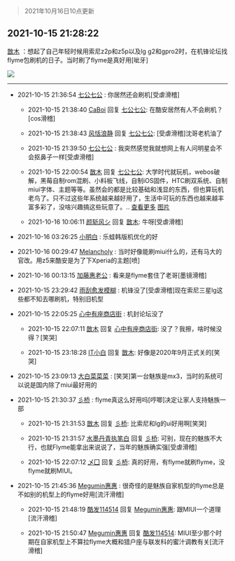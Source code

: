 > 2021年10月16日10点更新
<link rel="stylesheet" href="https://cdn.jsdelivr.net/gh/taotie6/sampleJSON@main/css/photo_show.css">
<meta name="referrer" content="no-referrer" />


 ## 2021-10-15 21:28:22 

 [㪚木](https://www.coolapk.com/feed/30713930?shareKey=NmU5OGNkNDNjZmZiNjE2OTg5OWE~) ：想起了自己年轻时候用索尼z2p和z5p以及lg g2和gpro2时，在机锋论坛找flyme包刷机的日子。当时刷了flyme是真好用[呲牙] 

<div class="album">
<img class="img-item" src="http://image.coolapk.com/feed/2021/0719/22/1081091_af8aad1f_6549_5893@218x218.gif" />
</div>

 ------- 

- 2021-10-15 21:36:54 [七公七公](uid=1763604) : 你居然还会刷机[受虐滑稽] 

    - 2021-10-15 21:38:40 [CaBoi](uid=3746166) 回复 [七公七公](uid=1763604): 在酷安居然有人不会刷机？[cos滑稽] 

    - 2021-10-15 21:38:43 [风恬浪静](uid=2415886) 回复 [七公七公](uid=1763604): [受虐滑稽]沈哥老机油了 

    - 2021-10-15 21:39:50 [七公七公](uid=1763604) : 我突然感觉我就想网上有人问明星会不会抠鼻子一样[受虐滑稽] 

    - 2021-10-15 22:00:54 [㪚木](uid=1081091) 回复 [七公七公](uid=1763604): 大学时代就玩机，webos破解，黑莓自制rom混刷、小料板飞线，自制iOS固件，HTC刷双系统、自制miui字体、主题等等。虽然会的都是比较基础和浅显的东西，但也算玩机老鸟了。只不过这些年系统越来越好用了，生活中可玩的东西也越来越丰富多彩了，没啥兴趣搞这些玩意了。.. <a href="/feed/replyList?id=237214140">查看更多</a> [图片](http://image.coolapk.com/feed/2021/0820/21/1081091_0f1835be_7044_8767@1140x746.jpeg)

    - 2021-10-16 10:06:11 [颜斩风シ](uid=2245708) 回复 [㪚木](uid=1081091): 牛呀[受虐滑稽] 

- 2021-10-16 03:26:25 [小明白](uid=1069318) : 乐蛙韩版机优化的好 

- 2021-10-16 00:29:47 [Melancholy](uid=862379) : 当时好像能刷miui什么的，还有马大的官改。用z5来酷安是为了下Xperia的主题[喷] 

- 2021-10-16 00:13:15 [加藤惠老公](uid=1266680) : 看来是flyme套住了老哥[墨镜滑稽] 

- 2021-10-15 23:29:42 [雨刮愈发模糊](uid=994676) : 机锋没了[受虐滑稽]现在索尼三星lg这些都不知去哪刷机，特别旧机型 

- 2021-10-15 22:05:25 [心中有座商店街](uid=1636078) : 机封论坛没了 

    - 2021-10-15 22:07:11 [㪚木](uid=1081091) 回复 [心中有座商店街](uid=1636078): 没了？我擦，啥时候没得？[笑哭] 

    - 2021-10-15 23:18:28 [IT小白](uid=1002886) 回复 [㪚木](uid=1081091): 好像是2020年9月正式关的[笑哭] 

- 2021-10-15 23:09:13 [大白菜菜菜](uid=2081020) : [笑哭]第一台魅族是mx3，当时的系统可以说是国内除了miui最好用的 

- 2021-10-15 21:30:37 [彡桥](uid=3740933) : flyme真这么好用吗[哼唧]决定让家人支持魅族一部 

    - 2021-10-15 21:31:53 [㪚木](uid=1081091) 回复 [彡桥](uid=3740933): 比索尼和lg的ui好用啊[笑哭] 

    - 2021-10-15 21:31:57 [水墨丹青执笔白](uid=3060746) 回复 [彡桥](uid=3740933): 可别，现在的魅族不大行，也就Flyme能拿出来说说了，当年的魅族确实强[受虐滑稽] 

    - 2021-10-15 22:07:12 [乄囗](uid=759206) 回复 [彡桥](uid=3740933): 真的好用，有flyme就刷flyme，没flyme就刷MIUI。 

- 2021-10-15 21:45:36 [Megumin惠惠](uid=1163019) : 很奇怪的是魅族自家机型的flyme总是不如别的机型上的flyme好用[流汗滑稽] 

    - 2021-10-15 21:48:19 [酷发114514](uid=4321323) 回复 [Megumin惠惠](uid=1163019): 跟MIUI一个道理[流汗滑稽] 

    - 2021-10-15 21:50:47 [Megumin惠惠](uid=1163019) 回复 [酷发114514](uid=4321323): MIUI至少那个时期在自家机型上不算拉flyme大概和猎户座与联发科的蜜汁调教有关[流汗滑稽] 

